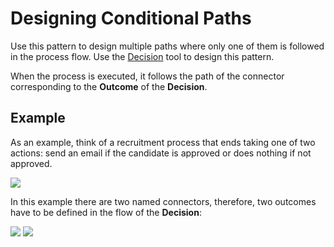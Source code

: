 # Designing Conditional Paths

Use this pattern to design multiple paths where only one of them is followed in the process flow. Use the [Decision](https://github.com/danielmarquespt/docs-product/tree/e7ea3f444d5129dab245c69ab72ae091554bc4fb/src/ref/lang/auto/Class.Decision.final.md%3E) tool to design this pattern.

When the process is executed, it follows the path of the connector corresponding to the **Outcome** of the **Decision**.

## Example

As an example, think of a recruitment process that ends taking one of two actions: send an email if the candidate is approved or does nothing if not approved.

![](../../../../.gitbook/assets/conditional-braches.png)

In this example there are two named connectors, therefore, two outcomes have to be defined in the flow of the **Decision**:

![](../../../../.gitbook/assets/decision-flow.png) ![](../../../../.gitbook/assets/decision-if-condition.png)

